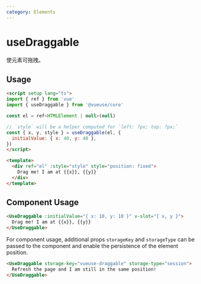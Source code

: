 ```yaml
---
category: Elements
---
```


# useDraggable

使元素可拖拽。

## Usage

```html
<script setup lang="ts">
import { ref } from 'vue'
import { useDraggable } from '@vueuse/core'

const el = ref<HTMLElement | null>(null)

// `style` will be a helper computed for `left: ?px; top: ?px;`
const { x, y, style } = useDraggable(el, {
  initialValue: { x: 40, y: 40 },
})
</script>

<template>
  <div ref="el" :style="style" style="position: fixed">
    Drag me! I am at {{x}}, {{y}}
  </div>
</template>
```

## Component Usage

```html
<UseDraggable :initialValue="{ x: 10, y: 10 }" v-slot="{ x, y }">
  Drag me! I am at {{x}}, {{y}}
</UseDraggable>
```

For component usage, additional props `storageKey` and `storageType` can be passed to the component and enable the persistence of the element position.

```html
<UseDraggable storage-key="vueuse-draggable" storage-type="session">
  Refresh the page and I am still in the same position!
</UseDraggable>
```
